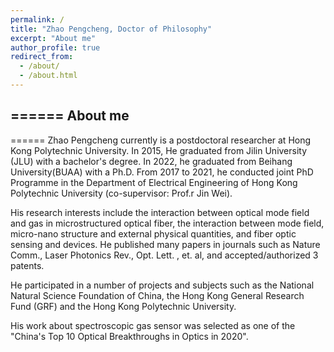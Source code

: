```yaml
---
permalink: /
title: "Zhao Pengcheng, Doctor of Philosophy"
excerpt: "About me"
author_profile: true
redirect_from: 
  - /about/
  - /about.html
---
```

======
About me
---
======
Zhao Pengcheng currently is a postdoctoral researcher at Hong Kong Polytechnic University. In 2015, He graduated from Jilin University (JLU) with a bachelor's degree. In 2022, he graduated from Beihang University(BUAA) with a Ph.D. From 2017 to 2021, he conducted joint PhD Programme in the Department of Electrical Engineering of Hong Kong Polytechnic University (co-supervisor: Prof.r Jin Wei). 

His research interests include the interaction between optical mode field and gas in microstructured optical fiber, the interaction between mode field, micro-nano structure and external physical quantities, and fiber optic sensing and devices. He published many papers in journals such as Nature Comm., Laser Photonics Rev., Opt. Lett. , et. al, and accepted/authorized 3 patents. 

He participated in a number of projects and subjects such as the National Natural Science Foundation of China, the Hong Kong General Research Fund (GRF) and the Hong Kong Polytechnic University. 

His work about spectroscopic gas sensor was selected as one of the "China's Top 10 Optical Breakthroughs in Optics in 2020".

